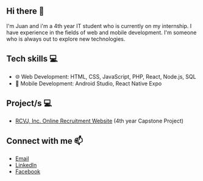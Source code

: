 ## Hi there 👋

I'm Juan and i'm a 4th year IT student who is currently on my internship. I have experience in the fields of web and mobile development. I'm someone who is always out to explore new technologies.

## Tech skills 💻
- 🌐 Web Development: HTML, CSS, JavaScript, PHP, React, Node.js, SQL
- 📱 Mobile Development: Android Studio, React Native Expo

## Project/s 💻
- [RCVJ, Inc. Online Recruitment Website](https://rcvj-recruit.site) (4th year Capstone Project)

## Connect with me 📫
- [Email](mailto:juanescalante0942@gmail.com)
- [LinkedIn](https://ph.linkedin.com/in/juanescalante0942)
- [Facebook](https://www.facebook.com/JuanEscalante04#)
